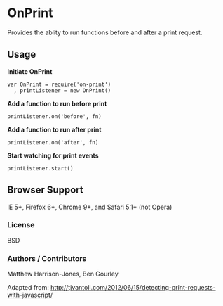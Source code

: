 # OnPrint

Provides the ablity to run functions before and after a print request.


## Usage


**Initiate OnPrint**

```
var OnPrint = require('on-print')
  , printListener = new OnPrint()
```

**Add a function to run before print**

```
printListener.on('before', fn)
```

**Add a function to run after print**

```
printListener.on('after', fn)
```

**Start watching for print events**

```
printListener.start()
```

## Browser Support
IE 5+, Firefox 6+, Chrome 9+, and Safari 5.1+ (not Opera)

### License

BSD

### Authors / Contributors

Matthew Harrison-Jones, Ben Gourley

Adapted from: <http://tjvantoll.com/2012/06/15/detecting-print-requests-with-javascript/>
